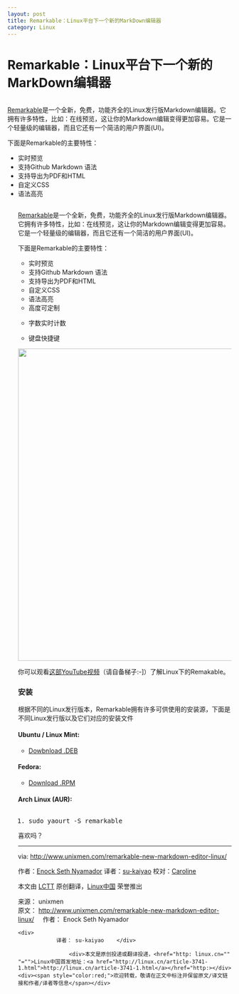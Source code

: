 ```yaml
---
layout: post
title: Remarkable：Linux平台下一个新的MarkDown编辑器
category: Linux
---
```


Remarkable：Linux平台下一个新的MarkDown编辑器
=========


<td id="article_content"><p><img src="http://img.linux.net.cn/data/attachment/album/201409/02/212700fiihhhy877i7ny1h.png" alt=""></p>
<p><a href="http://remarkableapp.net/">Remarkable</a>是一个全新，免费，功能齐全的Linux发行版Markdown编辑器。它拥有许多特性，比如：在线预览，这让你的Markdown编辑变得更加容易。它是一个轻量级的编辑器，而且它还有一个简洁的用户界面(UI)。</p>
<p>下面是Remarkable的主要特性：</p>
<ul>
<li>实时预览</li>
<li>支持Github Markdown 语法</li>
<li>支持导出为PDF和HTML</li>
<li>自定义CSS</li>
<li>语法高亮</li>
<td id="article_content"><p><img src="http://img.linux.net.cn/data/attachment/album/201409/02/212700fiihhhy877i7ny1h.png" alt=""></p>
<p><a href="http://remarkableapp.net/">Remarkable</a>是一个全新，免费，功能齐全的Linux发行版Markdown编辑器。它拥有许多特性，比如：在线预览，这让你的Markdown编辑变得更加容易。它是一个轻量级的编辑器，而且它还有一个简洁的用户界面(UI)。</p>
<p>下面是Remarkable的主要特性：</p>
<ul>
<li>实时预览</li>
<li>支持Github Markdown 语法</li>
<li>支持导出为PDF和HTML</li>
<li>自定义CSS</li>
<li>语法高亮</li>
<li>高度可定制</li>
<li>
<p class="p1">字数实时计数</p>
</li>
<li>键盘快捷键</li>
</ul>
<p><img src="http://img.linux.net.cn/data/attachment/album/201409/02/212702wus2fwm77y6uuu97.png" alt="" width="700"></p>
<p>你可以观看<a href="https://www.youtube.com/watch?v=UpjAIcXti9s">这部YouTube视频</a>（请自备梯子:-]）了解Linux下的Remakable。</p>
<h3 id="toc_1">安装</h3>
<p>根据不同的Linux发行版本，Remarkable拥有许多可供使用的安装源，下面是不同Linux发行版以及它们对应的安装文件</p>
<h4 id="toc_2">Ubuntu / Linux Mint:</h4>
<ul>
<li><a href="http://remarkableapp.net/files/remarkable_0.965_all.deb">Dowbnload .DEB</a></li>
</ul>
<h4 id="toc_3">Fedora:</h4>
<ul>
<li><a href="http://remarkableapp.net/files/remarkable-0.965.rpm">Download .RPM</a></li>
</ul>
<h4 id="toc_4">Arch Linux (AUR):</h4>
<pre class="prettyprint linenums prettyprinted" style=""><ol class="linenums"><li class="L0"><span class="pln">sudo yaourt </span><span class="pun">-</span><span class="pln">S remarkable</span></li></ol></pre>
<p>喜欢吗？</p>
<hr>
<p>via: <a href="http://www.unixmen.com/remarkable-new-markdown-editor-linux/">http://www.unixmen.com/remarkable-new-markdown-editor-linux/</a></p>
<p>作者：<a href="http://www.unixmen.com/author/seth/">Enock Seth Nyamador</a> 译者：<a href="https://github.com/su-kaiyao">su-kaiyao</a> 校对：<a href="https://github.com/carolinewuyan">Caroline</a></p>
<p>本文由 <a href="https://github.com/LCTT/TranslateProject">LCTT</a> 原创翻译，<a href="http://linux.cn/">Linux中国</a> 荣誉推出</p>
  				
<div class="copyright">
    <div>来源： unixmen</div>    <div>
    	原文： <a href="http://www.unixmen.com/remarkable-new-markdown-editor-linux/" target="_blank">http://www.unixmen.com/remarkable-new-markdown-editor-linux/</a>&nbsp;&nbsp;&nbsp;&nbsp;    	作者： Enock Seth Nyamador    </div>
    
    <div>
    	    	译者： su-kaiyao    </div>

                	<div>本文是原创投递或翻译投递，<href="http: linux.cn="" "="">Linux中国首发地址：<a href="http://linux.cn/article-3741-1.html">http://linux.cn/article-3741-1.html</a></href="http:></div><div><span style="color:red;">欢迎转载，敬请在正文中标注并保留原文/译文链接和作者/译者等信息</span></div>
                	
</div>
</td>